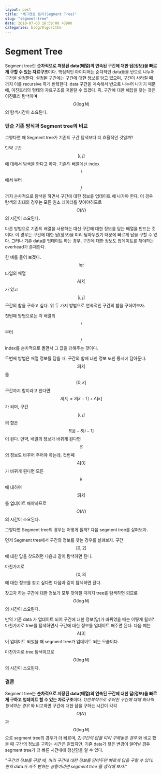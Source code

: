 ```yaml
---
layout: post
title: "세그먼트 트리(Segment Tree)"
slug: "segment-tree"
date: 2018-07-03 16:59:00 +0900
categories: blog/Algorithm
---
```


# Segment Tree

 Segment tree란 **순차적으로 저장된 data(배열)의 연속된 구간에 대한 답(정보)을 빠르게 구할 수 있는 자료구조**이다. 핵심적인 아이디어는 순차적인 data들을 반으로 나누어 구간을 설정한다. 설정된 구간에는 구간에 대한 정보를 담고 있으며, 구간이 사라질 때 까지 이를 recursive 하게 반복한다. data 구간을 계속해서 반으로 나누어 나가기 때문에, 이진트리의 형태의 자료구조를 떠올릴 수 있겠다. 즉, 구간에 대한 해답을 찾는 것은 이진트리 탐색이며 $$O(\log N)$$ 의 탐색시간이 소요된다.



### 단순 기존 방식과 Segment tree의 비교

 그렇다면 왜 Segment tree가 기존의 구간 탐색보다 더 효율적인 것일까? 

 만약 구간 $$[i,j]$$ 에 대해서 탐색을 한다고 하자. 기존의 배열에선 index $$i$$ 에서 부터 $$j$$ 까지 순차적으로 탐색을 하면서 구간에 대한 정보를 업데이트 해 나가야 한다. 이 경우 탐색의 최대의 경우는 모든 원소 데이터를 찾아야하므로 $$O(N)$$ 의 시간이 소요된다. 

 다른 방법으로 기존의 배열을 사용하는 대신 구간에 대한 정보를 담는 배열을 만드는 것이다. 이 경우는 구간에 대한 답(정보)을 미리 담아두었기 때문에 빠르게 답을 구할 수 있다. 그러나 기존 data를 업데이트 하는 경우, 구간에 대한 정보도 업데이트를 해야하는 overhead가 존재한다. 



 한 예를 들어 보겠다. $$int$$ 타입의 배열 $$A[k]$$ 가 있고 $$[i,j]$$ 구간의 합을 구하고 싶다. 위 두 가지 방법으로 연속적인 구간의 합을 구하여보자. 

 첫번째 방법으로는 각 배열의 $$i$$부터 $$j$$ index를 순차적으로 돌면서 그 값을 더해주는 것이다. 

 두번째 방법은 배열 정보를 담을 때, 구간의 합에 대한 정보 또한 동시에 담아둔다. $$S[k]$$ 를 $$[0,k]$$ 구간까지 합이라고 한다면 $$S[k] = S[k-1] + A[k]$$ 가 되며, 구간 $$[i,j]$$ 의 합은 $$S[j] -S[i-1]$$ 이 된다. 만약, 배열의 정보가 바뀌게 된다면 $$S$$의 정보도 바꾸어 주어야 하는데, 첫번째 $$A[0]$$가 바뀌게 된다면 모든 $$k$$ 에 대하여 $$S[k]$$ 를 업데이트 해야하므로 $$O(N)$$ 의 시간이 소요된다.



 그렇다면 Segment tree의 경우는 어떻게 될까? 다음 segment tree를 살펴보자.

 먼저 Segment tree에서 구간의 정보를 찾는 경우를 살펴보자. 구간 $$[0,2]$$ 에 대한 답을 찾으려면 다음과 같이 탐색하면 된다.



 마찬가지로 $$[0,3]$$ 에 대한 정보를 찾고 싶다면 다음과 같이 탐색하면 된다.



 찾고자 하는 구간에 대한 정보가 모두 찾아질 때까지 tree를 탐색하면 되므로 $$O(\log N)$$ 의 시간이 소요된다.



 만약 기존 data 가 업데이트 되어 구간에 대한 정보(답)가 바뀌었을 때는 어떻게 될까? 마찬가지로 tree를 탐색하면서 구간에 대한 정보를 업데이트 해주면 된다. 다음 예는 $$A[3]$$ 이 업데이트 되었을 때 segment tree가 업데이트 되는 모습이다.



 마찬가지로 tree 탐색이므로 $$O(\log N)$$ 의 시간이 소요된다.



### 결론

 Segment tree는 **순차적으로 저장된 data(배열)의 연속된 구간에 대한 답(정보)을 빠르게 구하고 업데이트 할 수 있는 자료구조**이다. *1)반복적으로 주어진 구간에 대해 하나씩 탐색하는 경우* 와 비교하면 구간에 대한 답을 구하는 시간이 각각 $$O(N)$$ 과 $$O(\log N)$$ 으로 segment tree의 경우가 더 빠르며, *2)구간의 답을 미리 구해놓은 경우* 와 비교 했을 때 구간의 정보를 구하는 시간은 같았지만, 기존 data가 잦은 변경이 일어날 경우 segment tree가 더 빠른 시간내에 갱신함을 알 수 있다.

*"구간의 정보를 구할 때, 미리 구간에 대한 정보를 담아두면 빠르게 답을 구할 수 있다. 만약 data가 자주 변하는 상황이라면 segment tree 를 생각해 보자."*